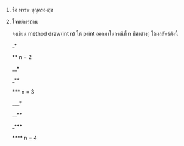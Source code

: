 1. ชื่อ พรรษ บุญครองสุข

2. โจทย์การบ้าน

    จงเขียน method draw(int n) ให้ print ออกมาในกรณีที่ n มีค่าต่างๆ ได้ผลลัพธ์ดังนี้

    _*

    ** n = 2

    __*

    _**

    *** n = 3

    ___*

    __**

    _***
    
    **** n = 4